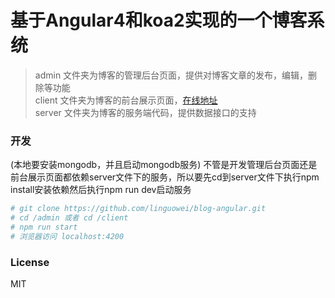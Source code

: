 # 基于Angular4和koa2实现的一个博客系统

> admin 文件夹为博客的管理后台页面，提供对博客文章的发布，编辑，删除等功能<br>
> client 文件夹为博客的前台展示页面，[在线地址](http://lweiwei.com) <br>
> server 文件夹为博客的服务端代码，提供数据接口的支持<br>

### 开发
(本地要安装mongodb，并且启动mongodb服务)
不管是开发管理后台页面还是前台展示页面都依赖server文件下的服务，所以要先cd到server文件下执行npm install安装依赖然后执行npm run dev启动服务

``` bash
# git clone https://github.com/linguowei/blog-angular.git
# cd /admin 或者 cd /client
# npm run start
# 浏览器访问 localhost:4200
```
### License
MIT
